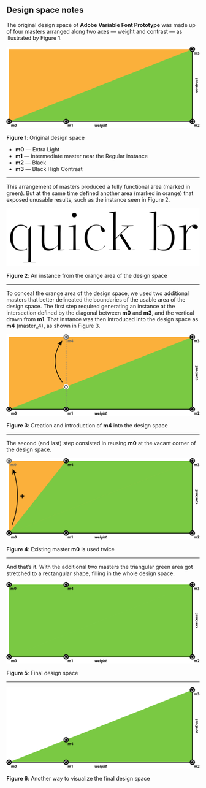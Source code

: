 ## Design space notes

The original design space of **Adobe Variable Font Prototype** was made up of four masters
arranged along two axes — weight and contrast — as illustrated by Figure 1.

![Figure 1](figure1.png)

**Figure 1**: Original design space
* **m0** — Extra Light
* **m1** — intermediate master near the Regular instance
* **m2** — Black
* **m3** — Black High Contrast

---
This arrangement of masters produced a fully functional area (marked in green). But at the
same time defined another area (marked in orange) that exposed unusable results, such as
the instance seen in Figure 2.

![Figure 2](figure2.png)

**Figure 2**: An instance from the orange area of the design space

---
To conceal the orange area of the design space, we used two additional masters that better
delineated the boundaries of the usable area of the design space. The first step required
generating an instance at the intersection defined by the diagonal between **m0** and
**m3**, and the vertical drawn from **m1**. That instance was then introduced into the
design space as **m4** (master_4), as shown in Figure 3.

![Figure 3](figure3.png)

**Figure 3**: Creation and introduction of **m4** into the design space

---
The second (and last) step consisted in reusing **m0** at the vacant corner of the design
space.

![Figure 4](figure4.png)

**Figure 4**: Existing master **m0** is used twice

---
And that’s it. With the additional two masters the triangular green area got stretched to
a rectangular shape, filling in the whole design space.

![Figure 5](figure5.png)

**Figure 5**: Final design space

---
![Figure 6](figure6.png)

**Figure 6**: Another way to visualize the final design space
